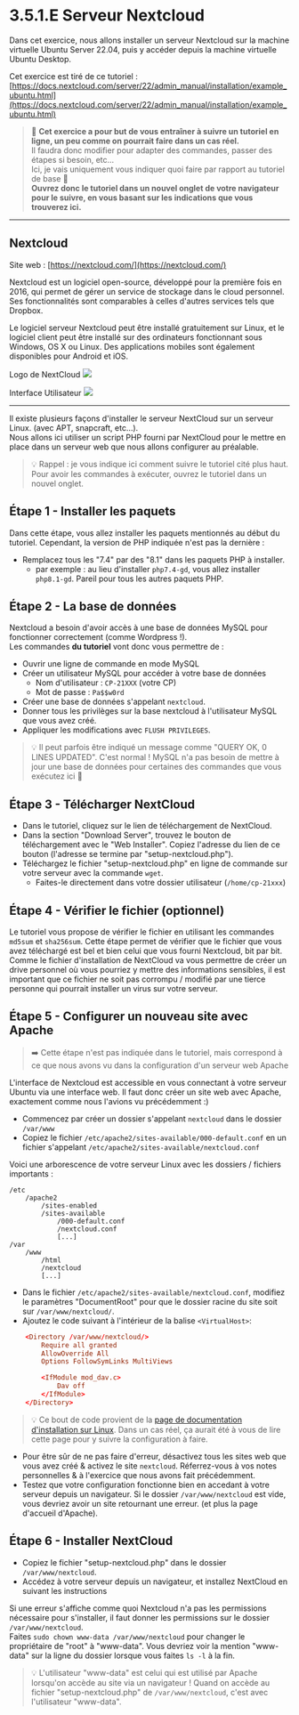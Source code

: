 # 3.5.1.E Serveur Nextcloud
Dans cet exercice, nous allons installer un serveur Nextcloud sur la machine virtuelle Ubuntu Server 22.04, puis y accéder depuis la machine virtuelle Ubuntu Desktop.

Cet exercice est tiré de ce tutoriel : [https://docs.nextcloud.com/server/22/admin_manual/installation/example_ubuntu.html](https://docs.nextcloud.com/server/22/admin_manual/installation/example_ubuntu.html)

> 🚨 **Cet exercice a pour but de vous entraîner à suivre un tutoriel en ligne, un peu comme on pourrait faire dans un cas réel.**  
> Il faudra donc modifier pour adapter des commandes, passer des étapes si besoin, etc...  
> Ici, je vais uniquement vous indiquer quoi faire par rapport au tutoriel de base 🙂  
> **Ouvrez donc le tutoriel dans un nouvel onglet de votre navigateur pour le suivre, en vous basant sur les indications que vous trouverez ici.** 

---

## Nextcloud
Site web : [https://nextcloud.com/](https://nextcloud.com/)

Nextcloud est un logiciel open-source, développé pour la première fois en 2016, qui permet de gérer un service de stockage dans le cloud personnel. Ses fonctionnalités sont comparables à celles d'autres services tels que Dropbox.

Le logiciel serveur Nextcloud peut être installé gratuitement sur Linux, et le logiciel client peut être installé sur des ordinateurs fonctionnant sous Windows, OS X ou Linux. Des applications mobiles sont également disponibles pour Android et iOS.

Logo de NextCloud 
![](https://i.imgur.com/YiAi5B9t.png)

Interface Utilisateur
![](https://i.imgur.com/2t7lZcW.png)


---

Il existe plusieurs façons d'installer le serveur NextCloud sur un serveur Linux. (avec APT, snapcraft, etc...).  
Nous allons ici utiliser un script PHP fourni par NextCloud pour le mettre en place dans un serveur web que nous allons configurer au préalable.


> 💡 Rappel : je vous indique ici comment suivre le tutoriel cité plus haut. Pour avoir les commandes à exécuter, ouvrez le tutoriel dans un nouvel onglet.  


## Étape 1 - Installer les paquets
Dans cette étape, vous allez installer les paquets mentionnés au début du tutoriel. Cependant, la version de PHP indiquée n'est pas la dernière : 
- Remplacez tous les "7.4" par des "8.1" dans les paquets PHP à installer.
	- par exemple : au lieu d'installer `php7.4-gd`, vous allez installer `php8.1-gd`. Pareil pour tous les autres paquets PHP.


## Étape 2 - La base de données
Nextcloud a besoin d'avoir accès à une base de données MySQL pour fonctionner correctement (comme Wordpress !).  
Les commandes **du tutoriel** vont donc vous permettre de :
- Ouvrir une ligne de commande en mode MySQL
- Créer un utilisateur MySQL pour accéder à votre base de données
	- Nom d'utilisateur : `CP-21XXX` (votre CP)
	- Mot de passe : `Pa$$w0rd`
- Créer une base de données s'appelant `nextcloud`.
- Donner tous les privilèges sur la base nextcloud à l'utilisateur MySQL que vous avez créé.
- Appliquer les modifications avec `FLUSH PRIVILEGES`.

> 💡 Il peut parfois être indiqué un message comme "QUERY OK, 0 LINES UPDATED". C'est normal ! MySQL n'a pas besoin de mettre à jour une base de données pour certaines des commandes que vous exécutez ici 🙂

## Étape 3 - Télécharger NextCloud
- Dans le tutoriel, cliquez sur le lien de téléchargement de NextCloud.  
- Dans la section "Download Server", trouvez le bouton de téléchargement avec le "Web Installer". Copiez l'adresse du lien de ce bouton (l'adresse se termine par "setup-nextcloud.php").
- Téléchargez le fichier "setup-nextcloud.php" en ligne de commande sur votre serveur avec la commande `wget`.
	- Faites-le directement dans votre dossier utilisateur (`/home/cp-21xxx`)

## Étape 4 - Vérifier le fichier (optionnel)
Le tutoriel vous propose de vérifier le fichier en utilisant les commandes `md5sum` et `sha256sum`. Cette étape permet de vérifier que le fichier que vous avez téléchargé est bel et bien celui que vous fourni Nextcloud, bit par bit.  
Comme le fichier d'installation de NextCloud va vous permettre de créer un drive personnel où vous pourriez y mettre des informations sensibles, il est important que ce fichier ne soit pas corrompu / modifié par une tierce personne qui pourrait installer un virus sur votre serveur.

## Étape 5 - Configurer un nouveau site avec Apache
> ➡️ Cette étape n'est pas indiquée dans le tutoriel, mais correspond à ce que nous avons vu dans la configuration d'un serveur web Apache  

L'interface de Nextcloud est accessible en vous connectant à votre serveur Ubuntu via une interface web. Il faut donc créer un site web avec Apache, exactement comme nous l'avions vu précédemment :)

- Commencez par créer un dossier s'appelant `nextcloud` dans le dossier `/var/www`
- Copiez le fichier `/etc/apache2/sites-available/000-default.conf` en un fichier s'appelant `/etc/apache2/sites-available/nextcloud.conf`

Voici une arborescence de votre serveur Linux avec les dossiers / fichiers importants :
```
/etc
	/apache2
		/sites-enabled
		/sites-available
			/000-default.conf
			/nextcloud.conf
			[...]
/var
	/www
		/html
		/nextcloud
		[...]
```

- Dans le fichier `/etc/apache2/sites-available/nextcloud.conf`, modifiez le paramètres "DocumentRoot" pour que le dossier racine du site soit sur `/var/www/nextcloud/`.
- Ajoutez le code suivant à l'intérieur de la balise `<VirtualHost>`:
```conf
	<Directory /var/www/nextcloud/>
		Require all granted
		AllowOverride All
		Options FollowSymLinks MultiViews

		<IfModule mod_dav.c>
			Dav off
		</IfModule>
	</Directory>
```

> 💡 Ce bout de code provient de la [page de documentation d'installation sur Linux](https://docs.nextcloud.com/server/22/admin_manual/installation/source_installation.html#apache-configuration-label). Dans un cas réel, ça aurait été à vous de lire cette page pour y suivre la configuration à faire.

- Pour être sûr de ne pas faire d'erreur, désactivez tous les sites web que vous avez créé & activez le site `nextcloud`. Réferrez-vous à vos notes personnelles & à l'exercice que nous avons fait précédemment.
- Testez que votre configuration fonctionne bien en accedant à votre serveur depuis un navigateur. Si le dossier `/var/www/nextcloud` est vide, vous devriez avoir un site retournant une erreur. (et plus la page d'accueil d'Apache).

## Étape 6 - Installer NextCloud
- Copiez le fichier "setup-nextcloud.php" dans le dossier `/var/www/nextcloud`.
- Accédez à votre serveur depuis un navigateur, et installez NextCloud en suivant les instructions

Si une erreur s'affiche comme quoi Nextcloud n'a pas les permissions nécessaire pour s'installer, il faut donner les permissions sur le dossier `/var/www/nextcloud`.  
Faites `sudo chown www-data /var/www/nextcloud` pour changer le propriétaire de "root" à "www-data". Vous devriez voir la mention "www-data" sur la ligne du dossier lorsque vous faites `ls -l` à la fin.  

> 💡 L'utilisateur "www-data" est celui qui est utilisé par Apache lorsqu'on accède au site via un navigateur ! Quand on accède au fichier "setup-nextcloud.php" de `/var/www/nextcloud`, c'est avec l'utilisateur "www-data".